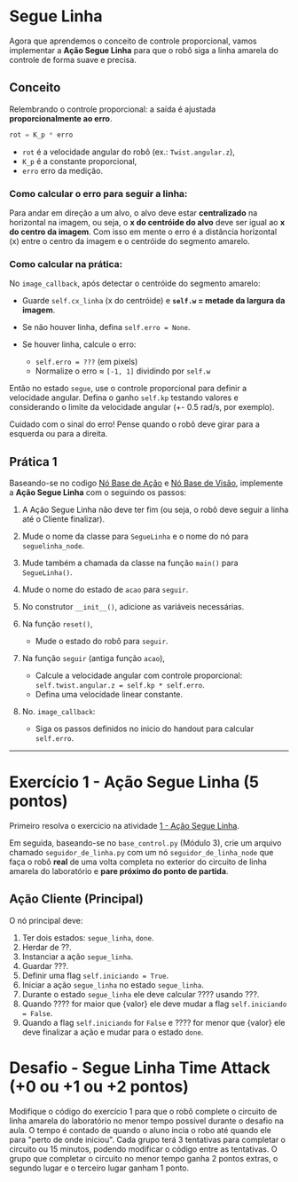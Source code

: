 # Segue Linha

Agora que aprendemos o conceito de controle proporcional, vamos implementar a **Ação Segue Linha** para que o robô siga a linha amarela do controle de forma suave e precisa.

## Conceito

Relembrando o controle proporcional: a saída é ajustada **proporcionalmente ao erro**.

```python
rot = K_p * erro
```

* `rot` é a velocidade angular do robô (ex.: `Twist.angular.z`),
* `K_p` é a constante proporcional,
* `erro` erro da medição.

### Como calcular o erro para seguir a linha:
Para andar em direção a um alvo, o alvo deve estar **centralizado** na horizontal na imagem, ou seja, o **x do centróide do alvo** deve ser igual ao **x do centro da imagem**. Com isso em mente o erro é a distância horizontal (x) entre o centro da imagem e o centróide do segmento amarelo.

### Como calcular na prática:
No `image_callback`, após detectar o centróide do segmento amarelo:

* Guarde `self.cx_linha` (x do centróide) e **`self.w` = metade da largura da imagem**.
* Se não houver linha, defina `self.erro = None`.
* Se houver linha, calcule o erro:

  * `self.erro = ???` (em pixels)
  * Normalize o erro ≈ `[-1, 1]` dividindo por `self.w` 

Então no estado `segue`, use o controle proporcional para definir a velocidade angular. Defina o ganho `self.kp` testando valores e considerando o limite da velocidade angular (+- 0.5 rad/s, por exemplo).

Cuidado com o sinal do erro! Pense quando o robô deve girar para a esquerda ou para a direita.

## Prática 1

Baseando-se no codigo [Nó Base de Ação](../util/base_action.py) e [Nó Base de Visão](../util/vision_sub_base.py), implemente a **Ação Segue Linha** com o seguindo os passos:

1. A Ação Segue Linha não deve ter fim (ou seja, o robô deve seguir a linha até o Cliente finalizar).
1. Mude o nome da classe para `SegueLinha` e o nome do nó para `seguelinha_node`.
2. Mude também a chamada da classe na função `main()` para `SegueLinha()`.
3. Mude o nome do estado de `acao` para `seguir`.
4. No construtor `__init__()`, adicione as variáveis necessárias.
4. Na função `reset()`, 
    * Mude o estado do robô para `seguir`.

5. Na função `seguir` (antiga função `acao`), 
    * Calcule a velocidade angular com controle proporcional: `self.twist.angular.z = self.kp * self.erro`.
    * Defina uma velocidade linear constante.

6. No. `image_callback`:
   * Siga os passos definidos no inicio do handout para calcular `self.erro`.


---

# Exercício 1 - Ação Segue Linha (5 pontos)
Primeiro resolva o exercicio na atividade [1 - Ação Segue Linha](https://insper.github.io/robotica-computacional/modulos/06-visao-p3/atividades/3-reconhecimento-marcadores/).

Em seguida, baseando-se no `base_control.py` (Módulo 3), crie um arquivo chamado `seguidor_de_linha.py` com um nó `seguidor_de_linha_node` que faça o robô **real** de uma volta completa no exterior do circuito de linha amarela do laboratório e **pare próximo do ponto de partida**.

## Ação Cliente (Principal)
O nó principal deve:
1. Ter dois estados: `segue_linha`, `done`.
2. Herdar de ??.
3. Instanciar a ação `segue_linha`.
4. Guardar ???.
5. Definir uma flag `self.iniciando = True`.
6. Iniciar a ação `segue_linha` no estado `segue_linha`.
7. Durante o estado `segue_linha` ele deve calcular ???? usando ???.
8. Quando ???? for maior que {valor} ele deve mudar a flag `self.iniciando = False`.
9. Quando a flag `self.iniciando` for `False` e ???? for menor que {valor} ele deve finalizar a ação e mudar para o estado `done`. 

# Desafio - Segue Linha Time Attack (+0 ou +1 ou +2 pontos)
Modifique o código do exercício 1 para que o robô complete o circuito de linha amarela do laboratório no menor tempo possível durante o desafio na aula. O tempo é contado de quando o aluno incia o robo até quando ele para "perto de onde iniciou". Cada grupo terá 3 tentativas para completar o circuito ou 15 minutos, podendo modificar o código entre as tentativas. O grupo que completar o circuito no menor tempo ganha 2 pontos extras, o segundo lugar e o terceiro lugar ganham 1 ponto.
